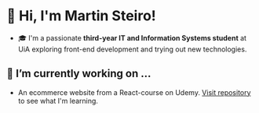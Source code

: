 # 👋 Hi, I'm Martin Steiro!
- 🎓 I'm a passionate **third-year IT and Information Systems student** at UiA exploring front-end development and trying out new technologies.

## 🔭 I’m currently working on ...
  - An ecommerce website from a React-course on Udemy. [Visit repository](https://github.com/martinstereo/mirror-clothing) to see what I'm learning.
